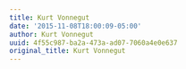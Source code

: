 ```yaml
---
title: Kurt Vonnegut
date: '2015-11-08T18:00:09-05:00'
author: Kurt Vonnegut
uuid: 4f55c987-ba2a-473a-ad07-7060a4e0e637
original_title: Kurt Vonnegut
---
```


